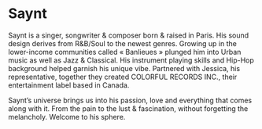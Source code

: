Saynt 
=========

Saynt is a singer, songwriter & composer born & raised in Paris. His sound design derives from R&B/Soul to the newest genres. Growing up in the lower-income communities called « Banlieues » plunged him into Urban music as well as Jazz & Classical. His instrument playing skills and Hip-Hop background helped garnish his unique vibe. Partnered with Jessica, his representative, together they created COLORFUL RECORDS INC., their entertainment label based in Canada.

Saynt’s universe brings us into his passion, love and everything that comes along with it. From the pain to the lust & fascination, without forgetting the melancholy. Welcome to his sphere.